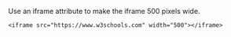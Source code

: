 Use an iframe attribute to make the iframe 500 pixels wide.

    <iframe src="https://www.w3schools.com" width="500"></iframe>
